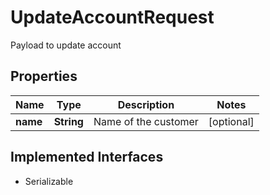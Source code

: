

# UpdateAccountRequest

Payload to update account

## Properties

| Name | Type | Description | Notes |
|------------ | ------------- | ------------- | -------------|
|**name** | **String** | Name of the customer |  [optional] |


## Implemented Interfaces

* Serializable


